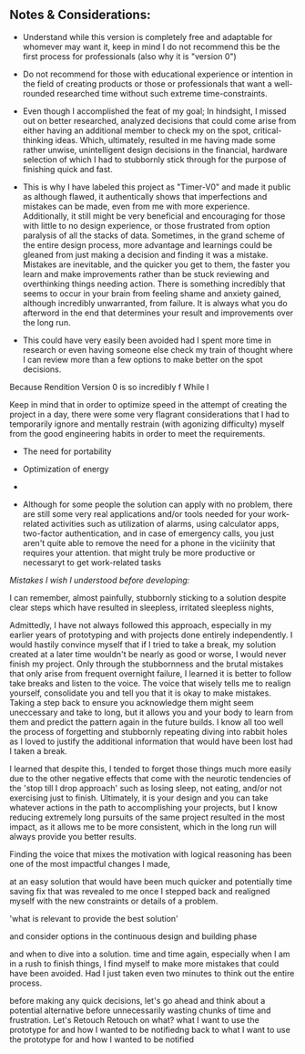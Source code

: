 ## Notes & Considerations:
- Understand while this version is completely free and adaptable for whomever may want it, keep in mind I do not recommend this be the first process for professionals (also why it is "version 0") 
- Do not recommend for those with educational experience or intention in the field of creating products or those or professionals that want a well-rounded researched time without such extreme time-constraints.
- Even though I accomplished the feat of my goal; In hindsight, I missed out on better researched, analyzed decisions that could come arise from either having an additional member to check my on the spot, critical-thinking ideas. Which, ultimately, resulted in me having made some rather unwise, unintelligent design decisions in the financial, hardware selection of which I had to stubbornly stick through for the purpose of finishing quick and fast. 

- This is why I have labeled this project as "Timer-V0" and made it public as although flawed, it authentically shows that imperfections and mistakes can be made, even from me with more experience. Additionally, it still might be very beneficial and encouraging for those with little to no design experience, or those frustrated from option paralysis of all the stacks of data. Sometimes, in the grand scheme of the entire design process, more advantage and learnings could be gleaned from just making a decision and finding it was a mistake. Mistakes are inevitable, and the quicker you get to them, the faster you learn and make improvements rather than be stuck reviewing and overthinking things needing action. There is something incredibly that seems to occur in your brain from feeling shame and anxiety gained, although incredibly unwarranted, from failure. It is always what you do afterword in the end that determines your result and improvements over the long run.

- This could have very easily been avoided had I spent more time in research or even having someone else check my train of thought where I can review more than a few options to make better on the spot decisions.

Because Rendition Version 0 is so incredibly f While I 

Keep in mind that in order to optimize speed in the attempt of creating the project in a day, there were some very flagrant considerations that I had to temporarily ignore and mentally restrain (with agonizing difficulty) myself from the good engineering habits in order to meet the requirements.
- The need for portability
- Optimization of energy
- 

- Although for some people the solution can apply with no problem, there are still some very real applications and/or tools needed for your work-related activities such as utilization of alarms, using calculator apps, two-factor authentication, and in case of emergency calls, you just aren't quite able to remove the need for a phone in the viciinity that requires your attention. that might truly be more productive or necessaryt to get work-related tasks


_Mistakes I wish I understood before developing:_

I can remember, almost painfully, stubbornly sticking to a solution despite clear steps which have resulted in sleepless, irritated sleepless nights,

 Admittedly, I have not always followed this approach, especially in my earlier years of prototyping and with projects done entirely independently. I would hastily convince myself that if I tried to take a break, my solution created at a later time wouldn't  be nearly as good or worse, I would never finish my project. Only through the stubbornness and the brutal mistakes that only arise from frequent overnight failure, I learned it is better to follow take breaks and listen to the voice. The voice that wisely tells me to realign yourself, consolidate you and tell you that it is okay to make mistakes. Taking a step back to ensure you acknowledge them might seem uneccessary and take to long, but it allows you and your body to learn from them and predict the pattern again in the future builds. I know all too well the process of forgetting and stubbornly repeating diving into rabbit holes as I loved to justify the additional information that would have been lost had I taken a break.
 
 I learned that despite this, I tended to forget those things much more easily due to the other negative effects that come with the neurotic tendencies of the 'stop till I drop approach' such as losing sleep, not eating, and/or not exercising just to finish. 
 Ultimately, it is your design and you can take whatever actions in the path to accomplishing your projects, but I know reducing extremely long pursuits of the same project resulted in the most impact, as it allows me to be more consistent, which in the long run will always provide you better results.
 
  Finding the voice that mixes the motivation with logical reasoning has been one of the most impactful changes I made, 

  at an easy solution that would have been much quicker and potentially time saving fix that was revealed to me once I stepped back and realigned myself with the new constraints or details of a problem.
 
 'what is relevant to provide the best solution' 
 
  and consider options in the continuous design and building phase
 
  and when to dive into a solution. time and time again, especially when I am in a rush to finish things, I find myself to make more mistakes that could have been avoided. Had I just taken even two minutes to think out the entire process.
 
  before making any quick decisions, let's go ahead and think about a potential alternative before unnecessarily wasting chunks of time and frustration. Let's Retouch Retouch on what? what I want to use the prototype for and how I wanted to be notifiedng back to what I want to use the prototype for and how I wanted to be notified